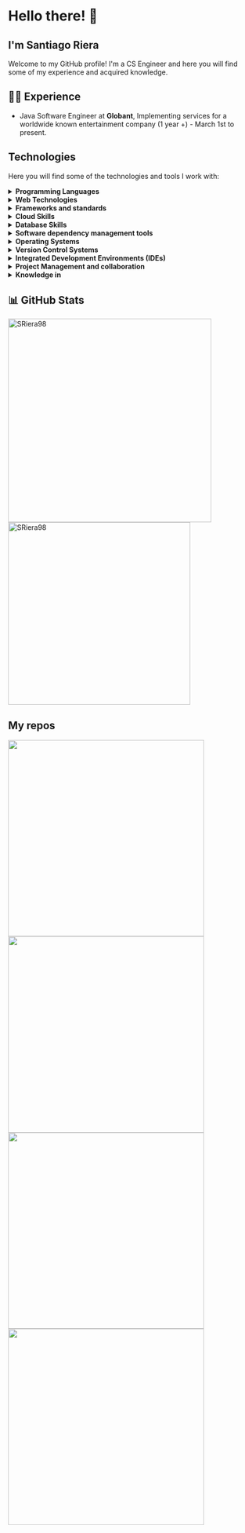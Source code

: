 # Hello there! 👋

## I'm Santiago Riera

Welcome to my GitHub profile! I'm a CS Engineer and here you will find some of my experience and acquired knowledge.

## 🧑‍💻 Experience

- Java Software Engineer at **Globant**, Implementing services for a worldwide known entertainment company (1 year +) -
  March 1st to present.

## Technologies
Here you will find some of the technologies and tools I work with:

<details>
	<summary><b>Programming Languages</b></summary>
	<p>
		<img alt="Java" src="https://img.shields.io/badge/Java-ED8B00?style=for-the-badge&logo=openjdk&logoColor=white"/>
		<img alt="Python" src="https://img.shields.io/badge/-Python-3776AB?style=for-the-badge&logo=python&logoColor=white"/>
	</p>
</details>
<details>
	<summary><b>Web Technologies</b></summary>
	<p>
		<img alt="HTML" src="https://img.shields.io/badge/-HTML5-E34F26?style=for-the-badge&logo=html5&logoColor=white"/>
		<img alt="CSS" src="https://img.shields.io/badge/-CSS3-1572B6?style=for-the-badge&logo=css3&logoColor=white"/>
		<img alt="Bootstrap" src="https://img.shields.io/badge/bootstrap%20-%23563D7C.svg?&style=for-the-badge&logo=bootstrap&logoColor=white"/>
	</p>
</details>
<details>
  <summary><b>Frameworks and standards</b></summary>
  <p>  
    <img src="https://img.shields.io/badge/Spring_Boot-F2F4F9?style=for-the-badge&amp;logo=spring-boot" alt="Spring Boot">
    <img src="https://img.shields.io/badge/-JAX--RS-orange?style=for-the-badge" alt="JAX-RS">
    <img src="https://img.shields.io/badge/flask%20-%23000.svg?&amp;style=for-the-badge&amp;logo=flask&amp;logoColor=white" alt="Flask">
  </p>
</details>
<details>
  <summary><b>Cloud Skills</b></summary>
  <p>
    <img src="https://img.shields.io/badge/Google%20Cloud%20Platform-%234285F4.svg?style=for-the-badge&amp;logo=google-cloud&amp;logoColor=white" alt="GCP">
  </p>
</details>
<details>
  <summary><b>Database Skills</b></summary>
  <p>
    <img alt="MySql" src="https://img.shields.io/badge/MySQL-00000F?style=for-the-badge&logo=mysql&logoColor=white"/>
    <img src="https://img.shields.io/badge/-Cloud Firestore-blue?style=for-the-badge" alt="Firestore">
  </p>
</details>
<details>
  <summary><b>Software dependency management tools</b></summary>
  <p>
    <img src="https://img.shields.io/badge/Maven-C71A36?style=for-the-badge&logo=Apache%20Maven&logoColor=white" alt="Maven">
  </p>
</details>
<details>
  <summary><b>Operating Systems</b></summary>
  <p>
    <img src="https://img.shields.io/badge/-Linux-FCC624?style=for-the-badge&logo=linux&logoColor=black" alt="Linux">
    <img src="https://img.shields.io/badge/Windows-0078D6?style=for-the-badge&logo=windows&logoColor=white" alt="Windows">
  </p>
</details>
<details>
  <summary><b>Version Control Systems</b></summary>
  <p>
    <img src="https://img.shields.io/badge/-Git-F05032?style=for-the-badge&logo=git&logoColor=white" alt="Git">
  </p>
</details>
<details>
  <summary><b>Integrated Development Environments (IDEs)</b></summary>
  <p>
    <img src="https://img.shields.io/badge/-IntelliJ%20iDEA-red?style=for-the-badge&logo=intellij-idea&logoColor=white" alt="IntelliJIDEA">
  </p>
</details>
<details>
  <summary><b>Project Management and collaboration</b></summary>
  <p>
    <img src="https://img.shields.io/badge/-Jira-0052CC?style=for-the-badge&logo=jira&logoColor=white" alt="Jira">
  </p>
</details>
<details>
	<summary><b>Knowledge in</b></summary>
	<p>
		<img alt="Docker" src="https://img.shields.io/badge/Docker-2CA5E0?style=for-the-badge&logo=docker&logoColor=white"/>
		<img alt="Postman" src="https://img.shields.io/badge/Postman-FF6C37?style=for-the-badge&logo=Postman&logoColor=white"/>
		<img alt="JS" src="https://img.shields.io/badge/-JavaScript-F7DF1E?style=for-the-badge&logo=javascript&logoColor=black"/>
	</p>
</details>

## 📊 GitHub Stats

<p align="left">
  <img width="415" src="https://github-readme-stats.vercel.app/api?username=SRiera98&count_private=true&show_icons=true&include_all_commits=true&theme=merko" alt="SRiera98">
  <img width="372" src="https://github-readme-stats.vercel.app/api/top-langs/?username=SRiera98&hide=html,scss,css&langs_count=10&layout=compact&theme=merko" alt="SRiera98">
</p>

## My repos
    
<p align="left">

<a href="https://github.com/SRiera98/backend"><img width="400" src="https://github-readme-stats.vercel.app/api/pin/?username=SRiera98&repo=backend&langs_count=5&theme=merko">
<a href="https://github.com/SRiera98/sistema-de-tickets"><img width="400" src="https://github-readme-stats.vercel.app/api/pin/?username=SRiera98&card_height=300&&repo=sistema-de-tickets&langs_count=5&layout=compact&theme=merko">
<a href="https://github.com/SRiera98/sistema-de-eventos"><img width="400" src="https://github-readme-stats.vercel.app/api/pin/?username=SRiera98&repo=sistema-de-eventos&layout=compact&theme=merko">
<a href="https://github.com/SRiera98/JobStation"><img width="400" src="https://github-readme-stats.vercel.app/api/pin/?username=SRiera98&repo=JobStation&hide=html,scss,css&langs_count=10&layout=compact&theme=merko">
</p>


